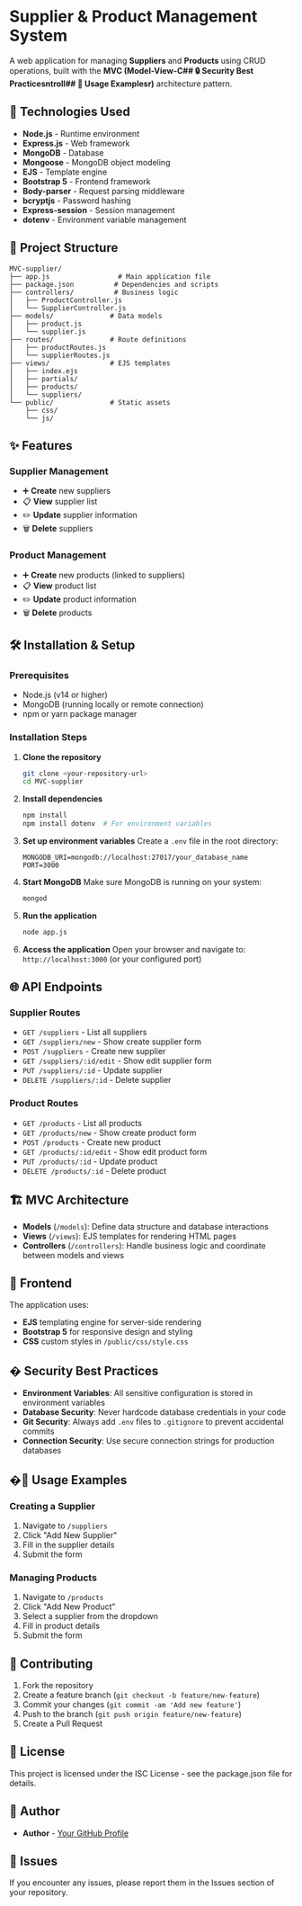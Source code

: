 # Supplier & Product Management System

A web application for managing **Suppliers** and **Products** using CRUD operations, built with the **MVC (Model-View-C## 🔒 Security Best Practicesntroll## 📝 Usage Examplesr)** architecture pattern.

## 🚀 Technologies Used

- **Node.js** - Runtime environment
- **Express.js** - Web framework
- **MongoDB** - Database
- **Mongoose** - MongoDB object modeling
- **EJS** - Template engine
- **Bootstrap 5** - Frontend framework
- **Body-parser** - Request parsing middleware
- **bcryptjs** - Password hashing
- **Express-session** - Session management
- **dotenv** - Environment variable management

## 📁 Project Structure

```
MVC-supplier/
├── app.js                 # Main application file
├── package.json          # Dependencies and scripts
├── controllers/          # Business logic
│   ├── ProductController.js
│   └── SupplierController.js
├── models/              # Data models
│   ├── product.js
│   └── supplier.js
├── routes/              # Route definitions
│   ├── productRoutes.js
│   └── supplierRoutes.js
├── views/               # EJS templates
│   ├── index.ejs
│   ├── partials/
│   ├── products/
│   └── suppliers/
└── public/              # Static assets
    ├── css/
    └── js/
```

## ✨ Features

### Supplier Management
- ➕ **Create** new suppliers
- 📋 **View** supplier list
- ✏️ **Update** supplier information
- 🗑️ **Delete** suppliers

### Product Management
- ➕ **Create** new products (linked to suppliers)
- 📋 **View** product list
- ✏️ **Update** product information
- 🗑️ **Delete** products

## 🛠️ Installation & Setup

### Prerequisites
- Node.js (v14 or higher)
- MongoDB (running locally or remote connection)
- npm or yarn package manager

### Installation Steps

1. **Clone the repository**
   ```bash
   git clone <your-repository-url>
   cd MVC-supplier
   ```

2. **Install dependencies**
   ```bash
   npm install
   npm install dotenv  # For environment variables
   ```

3. **Set up environment variables**
   Create a `.env` file in the root directory:
   ```env
   MONGODB_URI=mongodb://localhost:27017/your_database_name
   PORT=3000
   ```

4. **Start MongoDB**
   Make sure MongoDB is running on your system:
   ```bash
   mongod
   ```

5. **Run the application**
   ```bash
   node app.js
   ```

6. **Access the application**
   Open your browser and navigate to: `http://localhost:3000` (or your configured port)

## 🌐 API Endpoints

### Supplier Routes
- `GET /suppliers` - List all suppliers
- `GET /suppliers/new` - Show create supplier form
- `POST /suppliers` - Create new supplier
- `GET /suppliers/:id/edit` - Show edit supplier form
- `PUT /suppliers/:id` - Update supplier
- `DELETE /suppliers/:id` - Delete supplier

### Product Routes
- `GET /products` - List all products
- `GET /products/new` - Show create product form
- `POST /products` - Create new product
- `GET /products/:id/edit` - Show edit product form
- `PUT /products/:id` - Update product
- `DELETE /products/:id` - Delete product

## 🏗️ MVC Architecture

- **Models** (`/models`): Define data structure and database interactions
- **Views** (`/views`): EJS templates for rendering HTML pages
- **Controllers** (`/controllers`): Handle business logic and coordinate between models and views

## 🎨 Frontend

The application uses:
- **EJS** templating engine for server-side rendering
- **Bootstrap 5** for responsive design and styling
- **CSS** custom styles in `/public/css/style.css`



## � Security Best Practices

- **Environment Variables**: All sensitive configuration is stored in environment variables
- **Database Security**: Never hardcode database credentials in your code
- **Git Security**: Always add `.env` files to `.gitignore` to prevent accidental commits
- **Connection Security**: Use secure connection strings for production databases

## �📝 Usage Examples

### Creating a Supplier
1. Navigate to `/suppliers`
2. Click "Add New Supplier"
3. Fill in the supplier details
4. Submit the form

### Managing Products
1. Navigate to `/products`
2. Click "Add New Product"
3. Select a supplier from the dropdown
4. Fill in product details
5. Submit the form

## 🤝 Contributing

1. Fork the repository
2. Create a feature branch (`git checkout -b feature/new-feature`)
3. Commit your changes (`git commit -am 'Add new feature'`)
4. Push to the branch (`git push origin feature/new-feature`)
5. Create a Pull Request

## 📄 License

This project is licensed under the ISC License - see the package.json file for details.

## 👥 Author

- **Author** - [Your GitHub Profile](https://github.com/hungei)

## 🐛 Issues

If you encounter any issues, please report them in the Issues section of your repository.
